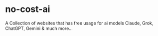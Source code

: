 # no-cost-ai
A Collection of websites that has free usage for ai models Claude, Grok, ChatGPT, Gemini &amp; much more...
